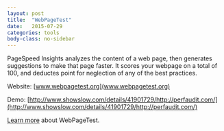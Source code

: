 ```yaml
---
layout: post
title:  "WebPageTest"
date:   2015-07-29
categories: tools
body-class: no-sidebar
---
```


PageSpeed Insights analyzes the content of a web page, then generates suggestions to make that page faster. It scores your webpage on a total of 100, and deductes point for neglection of any of the best practices.

Website: [www.webpagetest.org](www.webpagetest.org)

Demo: [http://www.showslow.com/details/41901729/http://perfaudit.com/](http://www.showslow.com/details/41901729/http://perfaudit.com/)

[Learn more](https://developers.google.com/speed/docs/insights/about) about WebPageTest.